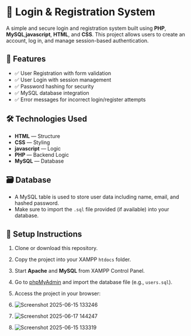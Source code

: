 # 🔐 Login & Registration System

A simple and secure login and registration system built using **PHP**, **MySQL**,**javascript**, **HTML**, and **CSS**. This project allows users to create an account, log in, and manage session-based authentication.

## 🚀 Features

- ✅ User Registration with form validation
- ✅ User Login with session management
- ✅ Password hashing for security
- ✅ MySQL database integration
- ✅ Error messages for incorrect login/register attempts

## 🛠️ Technologies Used

- **HTML** — Structure  
- **CSS** — Styling
- **javascript** — Logic 
- **PHP** — Backend Logic  
- **MySQL** — Database  

## 🗃️ Database

- A MySQL table is used to store user data including name, email, and hashed password.
- Make sure to import the `.sql` file provided (if available) into your database.

## 🔧 Setup Instructions

1. Clone or download this repository.
2. Copy the project into your XAMPP `htdocs` folder.
3. Start **Apache** and **MySQL** from XAMPP Control Panel.
4. Go to [phpMyAdmin](http://localhost/phpmyadmin) and import the database file (e.g., `users.sql`).
5. Access the project in your browser:
6. ![Screenshot 2025-06-15 133246](https://github.com/user-attachments/assets/b1ac8920-c152-4763-aa6d-ded921a13806)
7. ![Screenshot 2025-06-17 144247](https://github.com/user-attachments/assets/aeb762fd-1d98-4ca5-a8c8-c08d527cdc8d)

8. ![Screenshot 2025-06-15 133319](https://github.com/user-attachments/assets/eba78d97-803a-4027-836d-a54184691f4b)



